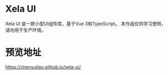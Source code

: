 # Xela UI
Xela UI 是一款小型UI组件库，基于Vue 3和TypeScript。
本作品仅供学习使用，请勿用于生产环境。

# 预览地址
https://chenyulian.github.io/xela-ui/